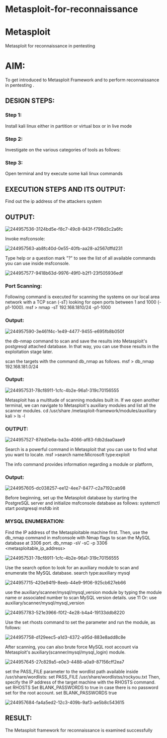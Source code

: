 # Metasploit-for-reconnaissance
# Metasploit
Metasploit for reconnaissance in pentesting

# AIM:

To get introduced to Metasploit Framework and to  perform reconnaissance  in pentesting .

## DESIGN STEPS:

### Step 1:

Install kali linux either in partition or virtual box or in live mode

### Step 2:

Investigate on the various categories of tools as follows:

### Step 3:

Open terminal and try execute some kali linux commands

## EXECUTION STEPS AND ITS OUTPUT:
Find out the ip address of the attackers system

## OUTPUT:

![244957536-3124bd5e-f8c7-49c8-843f-f798d3c2a6fc](https://github.com/prithviraj5703/Metasploit-for-reconnaissance/assets/121418418/6a92561c-0161-4c39-ac80-3ad69b6ccb64)

Invoke msfconsole:

![244957563-ab8fc40d-0e55-40fb-aa28-a2567dffd231](https://github.com/prithviraj5703/Metasploit-for-reconnaissance/assets/121418418/747e0baf-678d-42f1-9142-3329af318d37)

Type help or a question mark "?" to see the list of all available commands you can use inside msfconsole.

![244957577-9418b63d-9976-49f0-b2f1-23f505936edf](https://github.com/prithviraj5703/Metasploit-for-reconnaissance/assets/121418418/eea3b4bc-f2f2-42c7-b9e5-e94b7ecd2671)


### Port Scanning:
Following command is executed for scanning the systems on our local area network with a TCP scan (-sT) looking for open ports between 1 and 1000 (-p1-1000). msf > nmap -sT 192.168.1810/24 -p1-1000

### Output:

![244957590-3e461f4c-1e49-4477-9455-e695fb8b050f](https://github.com/prithviraj5703/Metasploit-for-reconnaissance/assets/121418418/a84ed579-95dc-49d2-aba2-2fe2787d0ddd)

the db-nmap command to scan and save the results into Metasploit's postgresql attached database. In that way, you can use those results in the exploitation stage later.

scan the targets with the command db_nmap as follows. msf > db_nmap 192.168.181.0/24

### Output:

![244957531-78cf8911-1cfc-4b2e-96a1-319c70156555](https://github.com/prithviraj5703/Metasploit-for-reconnaissance/assets/121418418/17c9e654-4086-4a54-82e7-386599ede0d4)

Metasploit has a multitude of scanning modules built in. If we open another terminal, we can navigate to Metasploit's auxiliary modules and list all the scanner modules. cd /usr/share /metasploit-framework/modules/auxiliary kali > ls -l

### OUTPUT:

![244957527-87dd0e6a-ba3a-4066-af83-fdb2daa0aae9](https://github.com/prithviraj5703/Metasploit-for-reconnaissance/assets/121418418/9766d190-c63e-4b46-8450-acefa0c4e66e)

Search is a powerful command in Metasploit that you can use to find what you want to locate. msf >search name:Microsoft type:exploit

The info command provides information regarding a module or platform,

### Output:



![244957605-dc038257-ee12-4ee7-8477-c2a7192cab98](https://github.com/prithviraj5703/Metasploit-for-reconnaissance/assets/121418418/4730bf61-dd12-4af9-a4ab-d9a1f3826938)


Before beginning, set up the Metasploit database by starting the PostgreSQL server and initialize msfconsole database as follows: systemctl start postgresql msfdb init

### MYSQL ENUMERATION:

Find the IP address of the Metasploitable machine first. Then, use the db_nmap command in msfconsole with Nmap flags to scan the MySQL database at 3306 port. db_nmap -sV -sC -p 3306 <metasploitable_ip_address>


![244957531-78cf8911-1cfc-4b2e-96a1-319c70156555](https://github.com/prithviraj5703/Metasploit-for-reconnaissance/assets/121418418/7844f413-340f-40b1-814a-c82c02788cca)

Use the search option to look for an auxiliary module to scan and enumerate the MySQL database. search type:auxiliary mysql


![244957715-420e94f9-8eeb-44e9-9f06-925cb627eb66](https://github.com/prithviraj5703/Metasploit-for-reconnaissance/assets/121418418/35964dd2-0452-480f-89a8-2db2ba18d91c)

use the auxiliary/scanner/mysql/mysql_version module by typing the module name or associated number to scan MySQL version details. use 11 Or: use auxiliary/scanner/mysql/mysql_version


![244957783-521e3966-f0f2-4e28-b4a4-19133ddb8220](https://github.com/prithviraj5703/Metasploit-for-reconnaissance/assets/121418418/1fdb965f-938b-482b-84d3-9baa590751bb)

Use the set rhosts command to set the parameter and run the module, as follows:


![244957758-d129eec5-a1d3-4372-a95d-883e8add8c8e](https://github.com/prithviraj5703/Metasploit-for-reconnaissance/assets/121418418/549366c7-761f-49c8-a185-ba073ada09dc)

After scanning, you can also brute force MySQL root account via Metasploit's auxiliary(scanner/mysql/mysql_login) module.


![244957645-27c829a5-e0e3-4488-a0a9-87156cff2ea7](https://github.com/prithviraj5703/Metasploit-for-reconnaissance/assets/121418418/c96d56e3-b1a3-46fe-adc6-d66616b846b7)

set the PASS_FILE parameter to the wordlist path available inside /usr/share/wordlists: set PASS_FILE /usr/share/wordlistss/rockyou.txt Then, specify the IP address of the target machine with the RHOSTS command. set RHOSTS Set BLANK_PASSWORDS to true in case there is no password set for the root account. set BLANK_PASSWORDS true


![244957684-fa4a5ed2-12c3-409b-9af3-ae5b8c543615](https://github.com/prithviraj5703/Metasploit-for-reconnaissance/assets/121418418/29b46f10-a776-43a7-8a9e-975f2e721842)

## RESULT:
The Metasploit framework for reconnaissance is  examined successfully
